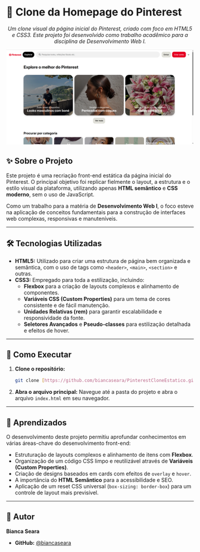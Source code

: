 # 📌 Clone da Homepage do Pinterest

<p align="center">
  <em>Um clone visual da página inicial do Pinterest, criado com foco em HTML5 e CSS3. Este projeto foi desenvolvido como trabalho acadêmico para a disciplina de Desenvolvimento Web I.</em>
</p>

<p align="center">
  <img src="https://raw.githubusercontent.com/biancaseara/PinterestCloneEstatico/refs/heads/main/assets/images/demo.png" alt="Demonstração do Clone do Pinterest" width="700"/>
</p>

## ✨ Sobre o Projeto

Este projeto é uma recriação front-end estática da página inicial do Pinterest. O principal objetivo foi replicar fielmente o layout, a estrutura e o estilo visual da plataforma, utilizando apenas **HTML semântico** e **CSS moderno**, sem o uso de JavaScript.

Como um trabalho para a matéria de **Desenvolvimento Web I**, o foco esteve na aplicação de conceitos fundamentais para a construção de interfaces web complexas, responsivas e manuteníveis.

---

## 🛠️ Tecnologias Utilizadas

* **HTML5:** Utilizado para criar uma estrutura de página bem organizada e semântica, com o uso de tags como `<header>`, `<main>`, `<section>` e outras.
* **CSS3:** Empregado para toda a estilização, incluindo:
    * **Flexbox** para a criação de layouts complexos e alinhamento de componentes.
    * **Variáveis CSS (Custom Properties)** para um tema de cores consistente e de fácil manutenção.
    * **Unidades Relativas (rem)** para garantir escalabilidade e responsividade da fonte.
    * **Seletores Avançados** e **Pseudo-classes** para estilização detalhada e efeitos de hover.

---

## 🚀 Como Executar

1.  **Clone o repositório:**
    ```bash
    git clone [https://github.com/biancaseara/PinterestCloneEstatico.git](https://github.com/biancaseara/PinterestCloneEstatico.git)
    ```
2.  **Abra o arquivo principal:**
    Navegue até a pasta do projeto e abra o arquivo `index.html` em seu navegador.

---

## 🧠 Aprendizados

O desenvolvimento deste projeto permitiu aprofundar conhecimentos em várias áreas-chave do desenvolvimento front-end:

* Estruturação de layouts complexos e alinhamento de itens com **Flexbox**.
* Organização de um código CSS limpo e reutilizável através de **Variáveis (Custom Properties)**.
* Criação de designs baseados em cards com efeitos de `overlay` e `hover`.
* A importância do **HTML Semântico** para a acessibilidade e SEO.
* Aplicação de um reset CSS universal (`box-sizing: border-box`) para um controle de layout mais previsível.

---

## 👤 Autor

**Bianca Seara**

* **GitHub:** [@biancaseara](https://github.com/biancaseara)
